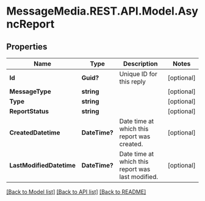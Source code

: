 # MessageMedia.REST.API.Model.AsyncReport
## Properties

Name | Type | Description | Notes
------------ | ------------- | ------------- | -------------
**Id** | **Guid?** | Unique ID for this reply | [optional] 
**MessageType** | **string** |  | [optional] 
**Type** | **string** |  | [optional] 
**ReportStatus** | **string** |  | [optional] 
**CreatedDatetime** | **DateTime?** | Date time at which this report was created. | [optional] 
**LastModifiedDatetime** | **DateTime?** | Date time at which this report was last modified. | [optional] 

[[Back to Model list]](../README.md#documentation-for-models) [[Back to API list]](../README.md#documentation-for-api-endpoints) [[Back to README]](../README.md)


